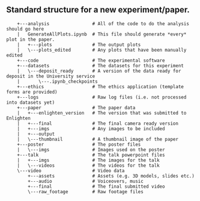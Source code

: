 ## Standard structure for a new experiment/paper.

        +---analysis                # All of the code to do the analysis should go here
        |   GenerateAllPlots.ipynb  # This file should generate *every* plot in the paper.
        |   +---plots               # The output plots
        |   \---plots_edited        # Any plots that have been manually edited
        +---code                    # The experimental software
        +---datasets                # The datasets for this experiment
        |   \---deposit_ready       # A version of the data ready for deposit in the University service
        |       \---.ipynb_checkpoints
        +---ethics                  # The ethics application (template forms are provided)
        +---logs                    # Raw log files (i.e. not processed into datasets yet)
        +---paper                   # The paper data
        |   +---enlighten_version   # The version that was submitted to Enlighten
        |   +---final               # The final camera ready version
        |   +---imgs                # Any images to be included
        |   +---output              
        |   \---thumbnail           # A thumbnail image of the paper
        +---poster                  # The poster files
        |   \---imgs                # Images used on the poster    
        +---talk                    # The talk powerpoint files
        |   +---imgs                # The images for the talk
        |   \---videos              # The videos for the talk
        \---video                   # Video data
            +---assets              # Assets (e.g. 3D models, slides etc.)
            +---audio               # Voiceovers, music
            +---final               # The final submitted video
            \---raw_footage         # Raw footage files
